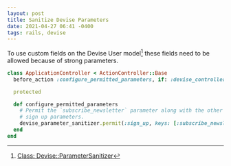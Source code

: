 ```yaml
---
layout: post
title: Sanitize Devise Parameters
date: 2021-04-27 06:41 -0400
tags: rails, devise
---
```


To use custom fields on the Devise User model[^1] these fields need to be allowed because of strong parameters.

```ruby
class ApplicationController < ActionController::Base
  before_action :configure_permitted_parameters, if: :devise_controller?

  protected

  def configure_permitted_parameters
    # Permit the `subscribe_newsletter` parameter along with the other
    # sign up parameters.
    devise_parameter_sanitizer.permit(:sign_up, keys: [:subscribe_newsletter])
  end
end
```

[^1]: [Class: Devise::ParameterSanitizer](https://www.rubydoc.info/github/plataformatec/devise/Devise/ParameterSanitizer)
